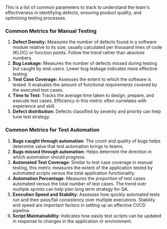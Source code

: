 This is a list of common parameters to track to understand the team's effectiveness in identifying defects, ensuring product quality, and optimizing testing processes.

### Common Metrics for Manual Testing

1. **Defect Density:** Measures the number of defects found in a software module relative to its size, usually calculated per thousand lines of code (KLOC) or function points. Follow the trend rather than absolute numbers.
2. **Bug Leakage:** Measures the number of defects missed during testing but caught by end-users. Lower bug leakage indicates more effective testing.
3. **Test Case Coverage:** Assesses the extent to which the software is tested. It evaluates the amount of functional requirements covered by the executed test cases.
4. **Time to Test:** Tracks the average time taken to design, prepare, and execute test cases. Efficiency in this metric often correlates with experience and skill.
5. **Defect distribution:** Defects classified by severity and  priority can help tune test strategy.

### Common Metrics for Test Automation

1. **Bugs caught through automation**: The count and quality of bugs helps determine value that test automation brings to teams.
2. **Bugs missed through automation**: Helps determint the direction in which automation should progress.
3. **Automated Test Coverage**: Similar to test case coverage in manual testing, this metric measures the extent of the application tested by automated scripts versus the total application functionality.
4. **Automation Percentage**: Measures the proportion of test cases automated versus the total number of test cases. The trend over multiple sprints can help plan long term strategy for QA.
5. **Execution Speed and Stability**: Assesses how quickly automated tests run and their pass/fail consistency over multiple executions. Stability and speed are important factors in setting up an effective CI/CD pipeline.
6. **Script Maintainability**: Indicates how easily test scripts can be updated in response to changes in the application or environment. 
